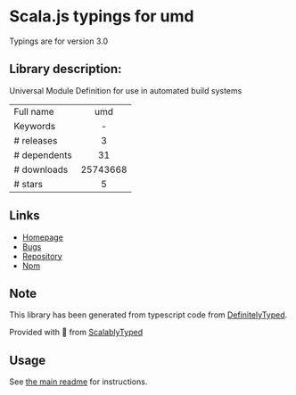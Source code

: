 
# Scala.js typings for umd

Typings are for version 3.0

## Library description:
Universal Module Definition for use in automated build systems

|                    |                 |
| ------------------ | :-------------: |
| Full name          | umd |
| Keywords           | - |
| # releases         | 3 |
| # dependents       | 31 |
| # downloads        | 25743668 |
| # stars            | 5 |

## Links
- [Homepage](https://github.com/ForbesLindesay/umd#readme)
- [Bugs](https://github.com/ForbesLindesay/umd/issues)
- [Repository](https://github.com/ForbesLindesay/umd)
- [Npm](https://www.npmjs.com/package/umd)
    


## Note
This library has been generated from typescript code from [DefinitelyTyped](https://definitelytyped.org).

Provided with :purple_heart: from [ScalablyTyped](https://github.com/oyvindberg/ScalablyTyped)

## Usage
See [the main readme](../../readme.md) for instructions.



